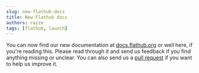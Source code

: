 ```yaml
---
slug: new-flathub-docs
title: New Flathub docs
authors: razze
tags: [flathub, launch]
---
```


You can now find our new documentation at [docs.flathub.org](/) or well here, if you're reading this.
Please read through it and send us feedback if you find anything missing or unclear. You can also send us a [pull request](https://github.com/flathub/documentation) if you want to help us improve it.
